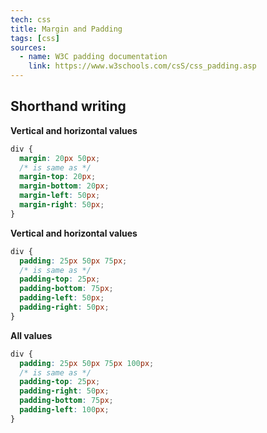 ```yaml
---
tech: css
title: Margin and Padding
tags: [css]
sources:
  - name: W3C padding documentation
    link: https://www.w3schools.com/csS/css_padding.asp
---
```


## Shorthand writing

**Vertical and horizontal values**

```css
div {
  margin: 20px 50px;
  /* is same as */
  margin-top: 20px;
  margin-bottom: 20px;
  margin-left: 50px;
  margin-right: 50px;
}
```

**Vertical and horizontal values**

```css
div {
  padding: 25px 50px 75px;
  /* is same as */
  padding-top: 25px;
  padding-bottom: 75px;
  padding-left: 50px;
  padding-right: 50px;
}
```

**All values**

```css
div {
  padding: 25px 50px 75px 100px;
  /* is same as */
  padding-top: 25px;
  padding-right: 50px;
  padding-bottom: 75px;
  padding-left: 100px;
}
```
